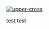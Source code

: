 [![upper-cross](https://github.com/g0t4/course-gh-actions/actions/workflows/upper-cross.yml/badge.svg)](https://github.com/g0t4/course-gh-actions/actions/workflows/upper-cross.yml)


test test 